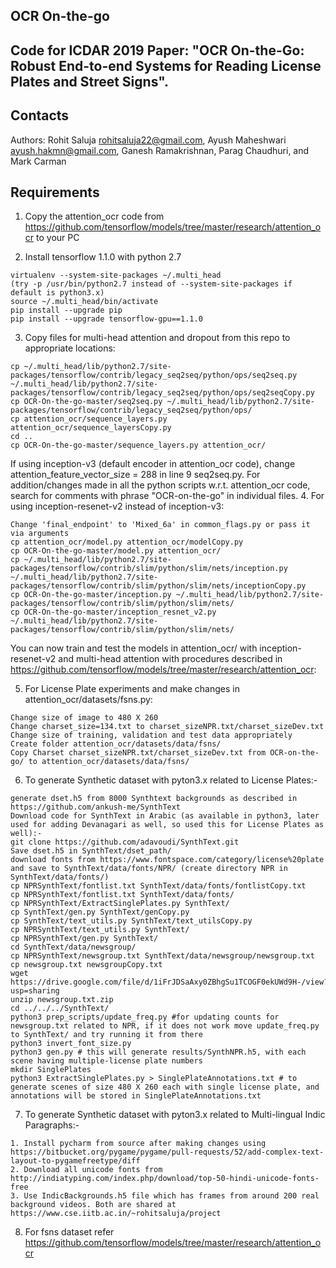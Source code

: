 ## OCR On-the-go
## Code for ICDAR 2019 Paper: "OCR On-the-Go: Robust End-to-end Systems for Reading License Plates and Street Signs".
## Contacts

Authors:
Rohit Saluja <rohitsaluja22@gmail.com>,
Ayush Maheshwari <ayush.hakmn@gmail.com>,
Ganesh Ramakrishnan, Parag Chaudhuri, and Mark Carman
## Requirements
1. Copy the attention_ocr code from https://github.com/tensorflow/models/tree/master/research/attention_ocr to your PC

2. Install tensorflow 1.1.0 with python 2.7
```
virtualenv --system-site-packages ~/.multi_head
(try -p /usr/bin/python2.7 instead of --system-site-packages if default is python3.x)
source ~/.multi_head/bin/activate
pip install --upgrade pip
pip install --upgrade tensorflow-gpu==1.1.0
```

3. Copy files for multi-head attention and dropout from this repo to appropriate locations:
```
cp ~/.multi_head/lib/python2.7/site-packages/tensorflow/contrib/legacy_seq2seq/python/ops/seq2seq.py ~/.multi_head/lib/python2.7/site-packages/tensorflow/contrib/legacy_seq2seq/python/ops/seq2seqCopy.py
cp OCR-On-the-go-master/seq2seq.py ~/.multi_head/lib/python2.7/site-packages/tensorflow/contrib/legacy_seq2seq/python/ops/
cp attention_ocr/sequence_layers.py attention_ocr/sequence_layersCopy.py
cd ..
cp OCR-On-the-go-master/sequence_layers.py attention_ocr/
```
If using inception-v3 (default encoder in attention_ocr code), change attention_feature_vector_size = 288 in line 9 seq2seq.py.
For addition/changes made in all the python scripts w.r.t. attention_ocr code, search for comments with phrase "OCR-on-the-go" in individual files.
4. For using inception-resenet-v2 instead of inception-v3:
```
Change 'final_endpoint' to 'Mixed_6a' in common_flags.py or pass it via arguments
cp attention_ocr/model.py attention_ocr/modelCopy.py
cp OCR-On-the-go-master/model.py attention_ocr/
cp ~/.multi_head/lib/python2.7/site-packages/tensorflow/contrib/slim/python/slim/nets/inception.py ~/.multi_head/lib/python2.7/site-packages/tensorflow/contrib/slim/python/slim/nets/inceptionCopy.py
cp OCR-On-the-go-master/inception.py ~/.multi_head/lib/python2.7/site-packages/tensorflow/contrib/slim/python/slim/nets/
cp OCR-On-the-go-master/inception_resnet_v2.py ~/.multi_head/lib/python2.7/site-packages/tensorflow/contrib/slim/python/slim/nets/
```
You can now train and test the models in attention_ocr/ with inception-resenet-v2 and multi-head attention with procedures described in https://github.com/tensorflow/models/tree/master/research/attention_ocr:


5. For License Plate experiments and make changes in attention_ocr/datasets/fsns.py:
```
Change size of image to 480 X 260
Change charset_size=134.txt to charset_sizeNPR.txt/charset_sizeDev.txt
Change size of training, validation and test data appropriately
Create folder attention_ocr/datasets/data/fsns/
Copy Charset charset_sizeNPR.txt/charset_sizeDev.txt from OCR-on-the-go/ to attention_ocr/datasets/data/fsns/
```
6. To generate Synthetic dataset with pyton3.x related to License Plates:-
```
generate dset.h5 from 8000 Synthtext backgrounds as described in https://github.com/ankush-me/SynthText
Download code for SynthText in Arabic (as available in python3, later used for adding Devanagari as well, so used this for License Plates as well):-
git clone https://github.com/adavoudi/SynthText.git
Save dset.h5 in SynthText/dset_path/
download fonts from https://www.fontspace.com/category/license%20plate and save to SynthText/data/fonts/NPR/ (create directory NPR in SynthText/data/fonts/)
cp NPRSynthText/fontlist.txt SynthText/data/fonts/fontlistCopy.txt
cp NPRSynthText/fontlist.txt SynthText/data/fonts/
cp NPRSynthText/ExtractSinglePlates.py SynthText/
cp SynthText/gen.py SynthText/genCopy.py
cp SynthText/text_utils.py SynthText/text_utilsCopy.py
cp NPRSynthText/text_utils.py SynthText/
cp NPRSynthText/gen.py SynthText/
cd SynthText/data/newsgroup/
cp NPRSynthText/newsgroup.txt SynthText/data/newsgroup/newsgroup.txt
cp newsgroup.txt newsgroupCopy.txt
wget https://drive.google.com/file/d/1iFrJDSaAxy0ZBhgSu1TCOGF0ekUWd9H-/view?usp=sharing
unzip newsgroup.txt.zip
cd ../../../SynthText/
python3 prep_scripts/update_freq.py #for updating counts for newsgroup.txt related to NPR, if it does not work move update_freq.py to SynthText/ and try running it from there
python3 invert_font_size.py
python3 gen.py # this will generate results/SynthNPR.h5, with each scene having multiple-license plate numbers
mkdir SinglePlates
python3 ExtractSinglePlates.py > SinglePlateAnnotations.txt # to generate scenes of size 480 X 260 each with single license plate, and annotations will be stored in SinglePlateAnnotations.txt
```
7. To generate Synthetic dataset with pyton3.x related to Multi-lingual Indic Paragraphs:-
```
1. Install pycharm from source after making changes using https://bitbucket.org/pygame/pygame/pull-requests/52/add-complex-text-layout-to-pygamefreetype/diff
2. Download all unicode fonts from http://indiatyping.com/index.php/download/top-50-hindi-unicode-fonts-free
3. Use IndicBackgrounds.h5 file which has frames from around 200 real background videos. Both are shared at https://www.cse.iitb.ac.in/~rohitsaluja/project
```
8. For fsns dataset refer https://github.com/tensorflow/models/tree/master/research/attention_ocr
